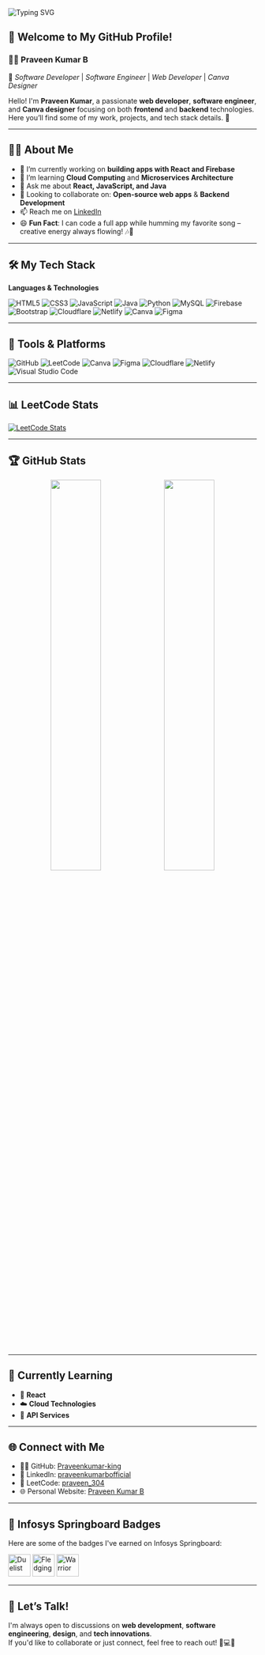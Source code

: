 <!-- Profile Header -->
<img src="https://readme-typing-svg.herokuapp.com?font=Fira+Code&size=24&pause=1000&color=F75C7E&center=false&vCenter=true&width=600&lines=👋+Hello!+I'm+Praveen+Kumar+B" alt="Typing SVG" />

## 👋 Welcome to My GitHub Profile!

### 🧑‍💼 Praveen Kumar B  
🎯 *Software Developer* | *Software Engineer* | *Web Developer* | *Canva Designer*

Hello! I'm **Praveen Kumar**, a passionate **web developer**, **software engineer**, and **Canva designer** focusing on both **frontend** and **backend** technologies.  
Here you’ll find some of my work, projects, and tech stack details. 🚀

---

## 🧑‍💻 About Me

- 🔭 I’m currently working on **building apps with React and Firebase**
- 🌱 I’m learning **Cloud Computing** and **Microservices Architecture**
- 💬 Ask me about **React, JavaScript, and Java**
- 🤝 Looking to collaborate on: **Open-source web apps** & **Backend Development**
- 📫 Reach me on [LinkedIn](https://www.linkedin.com/in/praveenkumarbofficial/)
- 😄 **Fun Fact**: I can code a full app while humming my favorite song – creative energy always flowing! 🎶🚀

---

## 🛠️ My Tech Stack

**Languages & Technologies**  

![HTML5](https://img.shields.io/badge/HTML5-E34F26?style=flat&logo=html5&logoColor=white)
![CSS3](https://img.shields.io/badge/CSS3-1572B6?style=flat&logo=css3&logoColor=white)
![JavaScript](https://img.shields.io/badge/JavaScript-F7DF1E?style=flat&logo=javascript&logoColor=black)
![Java](https://img.shields.io/badge/Java-007396?style=flat&logo=java&logoColor=white)
![Python](https://img.shields.io/badge/Python-3776AB?style=flat&logo=python&logoColor=white)
![MySQL](https://img.shields.io/badge/MySQL-4479A1?style=flat&logo=mysql&logoColor=white)
![Firebase](https://img.shields.io/badge/Firebase-FFCA28?style=flat&logo=firebase&logoColor=black)
![Bootstrap](https://img.shields.io/badge/Bootstrap-563D7C?style=flat&logo=bootstrap&logoColor=white)
![Cloudflare](https://img.shields.io/badge/Cloudflare-F38020?style=flat&logo=cloudflare&logoColor=white)
![Netlify](https://img.shields.io/badge/Netlify-00C7B7?style=flat&logo=netlify&logoColor=white)
![Canva](https://img.shields.io/badge/Canva-00C4CC?style=flat&logo=canva&logoColor=white)
![Figma](https://img.shields.io/badge/Figma-F24E1E?style=flat&logo=figma&logoColor=white)

---

## 🧰 Tools & Platforms

![GitHub](https://img.shields.io/badge/GitHub-181717?style=flat&logo=github)
![LeetCode](https://img.shields.io/badge/LeetCode-FFA116?style=flat&logo=leetcode&logoColor=black)
![Canva](https://img.shields.io/badge/Canva-00C4CC?style=flat&logo=canva)
![Figma](https://img.shields.io/badge/Figma-F24E1E?style=flat&logo=figma)
![Cloudflare](https://img.shields.io/badge/Cloudflare-F38020?style=flat&logo=cloudflare)
![Netlify](https://img.shields.io/badge/Netlify-00C7B7?style=flat&logo=netlify&logoColor=white)
![Visual Studio Code](https://img.shields.io/badge/VS%20Code-007ACC?style=flat&logo=visual-studio-code&logoColor=white)

---

## 📊 LeetCode Stats

[![LeetCode Stats](https://leetcard.jacoblin.cool/praveen_304?theme=dark)](https://leetcode.com/u/praveen_304/)

---

## 🏆 GitHub Stats

<p align="center">
  <img src="https://github-readme-stats.vercel.app/api?username=Praveenkumar-king&show_icons=true&theme=midnight-purple&count_private=true" width="45%"/>
  <img src="https://github-readme-stats.vercel.app/api/top-langs/?username=Praveenkumar-king&layout=compact&theme=midnight-purple" width="45%"/>
</p>

---

## 🧠 Currently Learning

- 📘 **React**
- ☁️ **Cloud Technologies**
- 🔌 **API Services**

---

## 🌐 Connect with Me

- 👨‍💻 GitHub: [Praveenkumar-king](https://github.com/Praveenkumar-king)
- 💼 LinkedIn: [praveenkumarbofficial](https://www.linkedin.com/in/praveenkumarbofficial/)
- 🔗 LeetCode: [praveen_304](https://leetcode.com/u/praveen_304/)
- 🌐 Personal Website: [Praveen Kumar B](https://praveen-kumar-b.web.app/)

---

## 🏅 Infosys Springboard Badges

Here are some of the badges I've earned on Infosys Springboard:  

<img src="https://img.icons8.com/color/48/sword.png" title="Duelist" height="45"/>
<img src="https://img.icons8.com/color/48/helmet.png" title="Fledging" height="45"/>
<img src="https://img.icons8.com/color/48/shield.png" title="Warrior" height="45"/>

---

## 💬 Let’s Talk!

I'm always open to discussions on **web development**, **software engineering**, **design**, and **tech innovations**.  
If you'd like to collaborate or just connect, feel free to reach out! 🚀💻🎯
